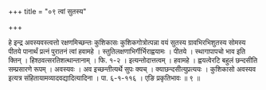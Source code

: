 +++
title = "०९ त्वां सुतस्य"

+++

हे इन्द्र अवस्यवस्त्वत्तो रक्षणमिच्छन्तः कुशिकासः कुशिकगोत्रोत्पन्ना वयं सुतस्य ग्रावभिरभिशुतस्य सोमस्य पीतये पानार्थं प्रत्नं पुरातनं त्वां हवामहे । स्तुतिलक्षणाभिर्गीर्भिराह्वयामः । पीतये । स्थागापापचो भाव इति क्तिन् । हिश्ठवत्सरतिशत्थान्तानाम् । फि. १-२ । इत्यन्तोदात्तत्वम् । हवामहे । ह्वयत्वेरटि बहुलं छन्दसीति सम्प्रसारणे रूपम् । अवस्यवः । अव इच्छन्तीत्यर्थे सुपः क्यच् । क्याछन्दसीत्युप्रत्ययः । कुशिकासो अवस्यव इत्यत्र संहितायामव्यादवद्यादित्यादिना । पा. ६-१-११६ । एङि प्रकृतिभावः ॥ ९ ॥